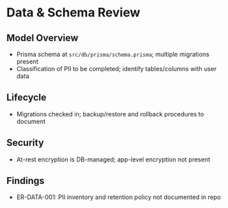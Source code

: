 # Data & Schema Review

## Model Overview
- Prisma schema at `src/db/prisma/schema.prisma`; multiple migrations present
- Classification of PII to be completed; identify tables/columns with user data

## Lifecycle
- Migrations checked in; backup/restore and rollback procedures to document

## Security
- At-rest encryption is DB-managed; app-level encryption not present

## Findings
- ER-DATA-001: PII inventory and retention policy not documented in repo

